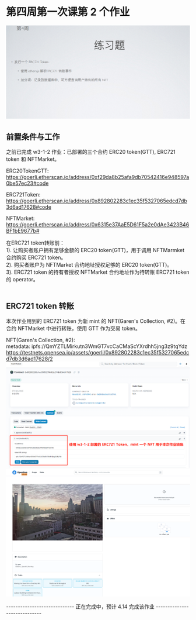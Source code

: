 # 第四周第一次课第 2 个作业
![w4-1-2](./IMG/Assignment_w4-1-2.png)

## 前置条件与工作
   之前已完成 w3-1-2 作业：已部署的三个合约 ERC20 token(GTT), ERC721 token 和 NFTMarket。<br>
   
ERC20TokenGTT: https://goerli.etherscan.io/address/0xf29da8b25afa9db70542416e948597a0be57ec23#code

ERC721Token: https://goerli.etherscan.io/address/0x892802283c1ec35f5327065edcd7db3d6ad17628#code

NFTMarket: https://goerli.etherscan.io/address/0x6315e37AaE5D61F5a2e0dAe3423B46BF1bE9677b#

在ERC721 token转账前：<br>
1). 让购买者账户拥有足够金额的 ERC20 token(GTT)，用于调用 NFTMarmket 合约购买 ERC721 token。<br>
2). 购买者账户为 NFTMarket 合约地址授权足够的  ERC20 token(GTT)。<br>
3). ERC721 token 的持有者授权 NFTMarket 合约地址作为待转账 ERC721 token 的 operator。<br>
<br>
## ERC721 token 转账
   本次作业用到的 ERC721 token 为新 mint 的 NFT(Garen's Collection, #2)。在合约 NFTMarket 中进行转账，使用 GTT 作为交易 token。<br>
      
   NFT(Garen's Collection, #2):<br>
   metadata: ipfs://QmYZTLMirkutn3WmGT7vcCaCMaScYXrdhh5jng3z9tqYdz<br>
   https://testnets.opensea.io/assets/goerli/0x892802283c1ec35f5327065edcd7db3d6ad17628/2<br>
   ![w4-1-2](./IMG/1_mintNFT.png)<br>
   ![w4-1-2](./IMG/3_NFT_OpenSea.png)



----------------------------- 正在完成中，预计 4.14 完成该作业 -----------------------------
